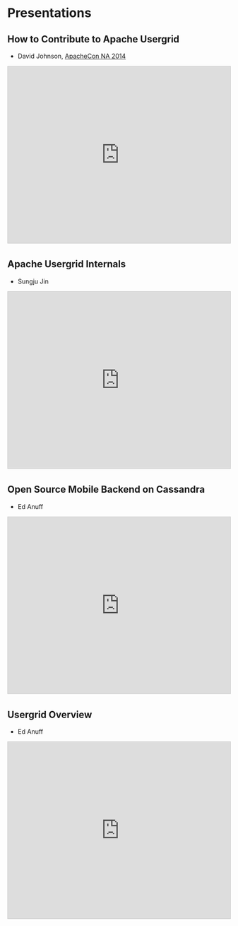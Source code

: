 # Presentations

## How to Contribute to Apache Usergrid
- David Johnson, [ApacheCon NA 2014](http://apacheconnorthamerica2014.sched.org/event/29971aabd3c86398be2ae93403c7d1d2)

<iframe src="http://www.slideshare.net/slideshow/embed_code/33275731" width="600" height="400" frameborder="0" marginwidth="0" marginheight="0" scrolling="no" style="border:1px solid #CCC; border-width:1px; margin-bottom:5px; max-width: 100%;" allowfullscreen> </iframe>

## Apache Usergrid Internals
- Sungju Jin

<iframe src="http://speakerdeck.com/player/f0cd95108c150131a1e7669157168c6d" width="600" height="400" frameborder="0" marginwidth="0" marginheight="0" scrolling="no" style="border:1px solid #CCC; border-width:1px; margin-bottom:5px; max-width: 100%;" allowfullscreen> </iframe>

## Open Source Mobile Backend on Cassandra
- Ed Anuff

<iframe src="http://www.slideshare.net/slideshow/embed_code/13919079" width="600" height="400" frameborder="0" marginwidth="0" marginheight="0" scrolling="no" style="border:1px solid #CCC; border-width:1px; margin-bottom:5px; max-width: 100%;" allowfullscreen> </iframe>

## Usergrid Overview
- Ed Anuff

<iframe src="http://www.slideshare.net/slideshow/embed_code/9476483" width="600" height="400" frameborder="0" marginwidth="0" marginheight="0" scrolling="no" style="border:1px solid #CCC; border-width:1px; margin-bottom:5px; max-width: 100%;" allowfullscreen> </iframe>